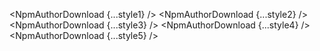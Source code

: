 <script lang="ts">
  import { NpmAuthorDownload } from 'svelte-shields'
  import type { NpmAuthorDownloadPropsType } from 'svelte-shields';

  const style1: NpmAuthorDownloadPropsType = {
    author: 'shinichiokada',
    style: 'flat'
  }
  const style2: NpmAuthorDownloadPropsType = {
    author: 'shinichiokada',
    style: 'flat-square'
  }
  const style3: NpmAuthorDownloadPropsType = {
    author: 'shinichiokada',
    style: 'for-the-badge'
  }
  const style4: NpmAuthorDownloadPropsType = {
    author: 'shinichiokada',
    style: 'plastic'
  }
  const style5: NpmAuthorDownloadPropsType = {
    author: 'shinichiokada',
    style: 'social'
  }
</script>

<NpmAuthorDownload {...style1} />
<NpmAuthorDownload {...style2} />
<NpmAuthorDownload {...style3} />
<NpmAuthorDownload {...style4} />
<NpmAuthorDownload {...style5} />
